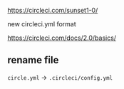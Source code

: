 https://circleci.com/sunset1-0/

new circleci.yml format


https://circleci.com/docs/2.0/basics/


rename file
-------
`circle.yml` -> `.circleci/config.yml`
